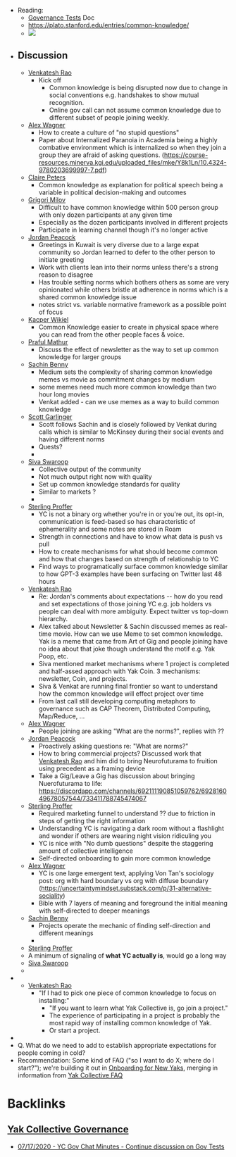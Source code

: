 - Reading:
    - [Governance Tests](<../../Governance Tests.md>) Doc
    - https://plato.stanford.edu/entries/common-knowledge/
    - ![](https://firebasestorage.googleapis.com/v0/b/firescript-577a2.appspot.com/o/imgs%2Fapp%2FArtOfGig%2FHhH3OILY7p.png?alt=media&token=e45df171-23b3-4f82-8068-213b15691570)
- Discussion
    - 
    - [Venkatesh Rao](<../../Venkatesh Rao.md>)
        - Kick off
            - Common knowledge is being disrupted now due to change in social conventions e.g. handshakes to show mutual recognition. 
            - Online gov call can not assume common knowledge due to different subset of people joining weekly. 
    - [Alex Wagner](<../../Alex Wagner.md>)
        - How to create a culture of "no stupid questions" 
        - Paper about Internalized Paranoia in Academia being a highly combative environment which is internalized so when they join a group they are afraid of asking questions. (https://course-resources.minerva.kgi.edu/uploaded_files/mke/Y8k1Ln/10.4324-9780203699997-7.pdf)
    - [Claire Peters](<../../Claire Peters.md>)
        - Common knowledge as explanation for political speech being a variable in political decision-making and outcomes
    - [Grigori Milov](<../../Grigori Milov.md>)
        - Difficult to have common knowledge within 500 person group with only dozen participants at any given time 
        - Especially as the dozen participants involved in different projects 
        - Participate in learning channel though it's no longer active 
    - [Jordan Peacock](<../../Jordan Peacock.md>)
        - Greetings in Kuwait is very diverse due to a large expat community so Jordan learned to defer to the other person to initiate greeting 
        - Work with clients lean into their norms unless there's a strong reason to disagree 
        - Has trouble setting norms which bothers others as some are very opinionated while others bristle at adherence in norms which is a shared common knowledge issue 
        - notes strict vs. variable normative framework as a possible point of focus
    - [Kacper Wikiel](<../../Kacper Wikiel.md>)
        - Common Knowledge easier to create in physical space where you can read from the other people faces & voice. 
    - [Praful Mathur](<../../Praful Mathur.md>)
        - Discuss the effect of newsletter as the way to set up common knowledge for larger groups 
    - [Sachin Benny](<../../Sachin Benny.md>)
        - Medium sets the complexity of sharing common knowledge memes vs movie as commitment changes by medium 
        - some memes need much more common knowledge than two hour long movies 
        - Venkat added - can we use memes as a way to build common knowledge
    - [Scott Garlinger](<../../Scott Garlinger.md>)
        - Scott follows Sachin and is closely followed by Venkat during calls which is similar to McKinsey during their social events and having different norms 
        - Quests? 
        - 
    - [Siva Swaroop](<../../Siva Swaroop.md>)
        - Collective output of the community 
        - Not much output right now with quality
        - Set up common knowledge standards for quality 
        - Similar to markets ?
        - 
    - [Sterling Proffer](<../../Sterling Proffer.md>)
        - YC is not a binary org whether you're in or you're out, its opt-in, communication is feed-based so has characteristic of ephemerality and some notes are stored in Roam 
        - Strength in connections and have to know what data is push vs pull 
        - How to create mechanisms for what should become common and how that changes based on strength of relationship to YC 
        - Find ways to programatically surface common knowledge similar to how GPT-3 examples have been surfacing on Twitter last 48 hours 
    - [Venkatesh Rao](<../../Venkatesh Rao.md>)
        - Re: Jordan's comments about expectations -- how do you read and set expectations of those joining YC e.g. job holders vs people can deal with more ambiguity. Expect twitter vs top-down hierarchy. 
        - Alex talked about Newsletter & Sachin discussed memes as real-time movie. How can we use Meme to set common knowledge. Yak is a meme that came from Art of Gig and people joining have no idea about that joke though understand the motif e.g. Yak Poop, etc. 
        - Siva mentioned market mechanisms where 1 project is completed and half-assed approach with Yak Coin. 3 mechanisms: newsletter, Coin, and projects. 
        - Siva & Venkat are running final frontier so want to understand how the common knowledge will effect project over time 
        - From last call still developing computing metaphors to governance such as CAP Theorem, Distributed Computing, Map/Reduce, ... 
    - [Alex Wagner](<../../Alex Wagner.md>)
        - People joining are asking "What are the norms?", replies with ?? 
    - [Jordan Peacock](<../../Jordan Peacock.md>)
        - Proactively asking questions re: "What are norms?" 
        - How to bring commercial projects? Discussed work that [Venkatesh Rao](<../../Venkatesh Rao.md>) and him did to bring Neurofuturama to fruition using precedent as a framing device 
        - Take a Gig/Leave a Gig has discussion about bringing Nuerofuturama to life: https://discordapp.com/channels/692111190851059762/692816049678057544/733411788745474067
    - [Sterling Proffer](<../../Sterling Proffer.md>)
        - Required marketing funnel to understand ?? due to friction in steps of getting the right information
        - Understanding YC is navigating a dark room without a flashlight and wonder if others are wearing night vision ridiculing you 
        - YC is nice with "No dumb questions" despite the staggering amount of collective intelligence 
        - Self-directed onboarding to gain more common knowledge
    - [Alex Wagner](<../../Alex Wagner.md>)
        - YC is one large emergent text, applying Von Tan's sociology post: org with hard boundary vs org with diffuse boundary (https://uncertaintymindset.substack.com/p/31-alternative-sociality)
        - Bible with 7 layers of meaning and foreground the initial meaning with self-directed to deeper meanings 
    - [Sachin Benny](<../../Sachin Benny.md>)
        - Projects operate the mechanic of finding self-direction and different meanings
        - 
    - [Sterling Proffer](<../../Sterling Proffer.md>)
    - A minimum of signaling of __what YC actually is__, would go a long way
    - [Siva Swaroop](<../../Siva Swaroop.md>)
    - 
- 
    - [Venkatesh Rao](<../../Venkatesh Rao.md>)
        - "If I had to pick one piece of common knowledge to focus on installing:"
            - "If you want to learn what Yak Collective is, go join a project."
            - The experience of participating in a project is probably the most rapid way of installing common knowledge of Yak.
            - Or start a project.
- 
- Q. What do we need to add to establish appropriate expectations for people coming in cold?
- Recommendation: Some kind of FAQ ("so I want to do X; where do I start?"); we're building it out in [Onboarding for New Yaks](<../../Onboarding for New Yaks.md>), merging in information from [Yak Collective FAQ](<../../Yak Collective FAQ.md>)

# Backlinks
## [Yak Collective Governance](<Yak Collective Governance.md>)
- [07/17/2020 - YC Gov Chat Minutes - Continue discussion on Gov Tests ](<../../07/17/2020 - YC Gov Chat Minutes - Continue discussion on Gov Tests .md>)


